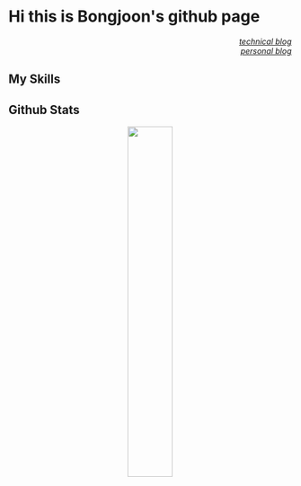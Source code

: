 <h1>Hi this is Bongjoon's github page</h1>

<div align="right">
  <em>
    <a href="https://bongjooncha.github.io/blog" target="_blank">technical blog</a></br>
    <a href="https://blog.naver.com/bongjooncha" target="_blank">personal blog</a>
  </em>
  <br>
</div>

<h2>My Skills</h2>



<h2>Github Stats</h2>
<div align="center">
  <img src="https://github-readme-stats.vercel.app/api/top-langs/?username=bongjooncha&layout=compact&theme=dark" width="40%">
</div>


<br>
